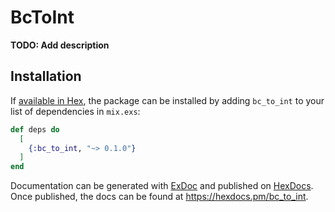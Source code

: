 # BcToInt

**TODO: Add description**

## Installation

If [available in Hex](https://hex.pm/docs/publish), the package can be installed
by adding `bc_to_int` to your list of dependencies in `mix.exs`:

```elixir
def deps do
  [
    {:bc_to_int, "~> 0.1.0"}
  ]
end
```

Documentation can be generated with [ExDoc](https://github.com/elixir-lang/ex_doc)
and published on [HexDocs](https://hexdocs.pm). Once published, the docs can
be found at <https://hexdocs.pm/bc_to_int>.

